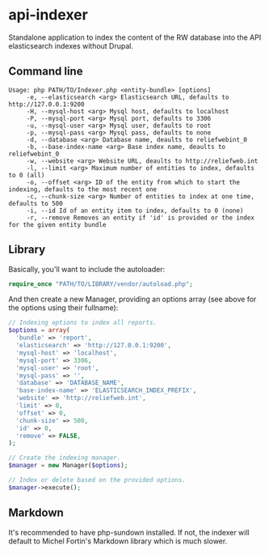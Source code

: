 api-indexer
===========

Standalone application to index the content of the RW database into the API elasticsearch indexes without Drupal.

Command line
------------

```
Usage: php PATH/TO/Indexer.php <entity-bundle> [options]
     -e, --elasticsearch <arg> Elasticsearch URL, defaults to http://127.0.0.1:9200
     -H, --mysql-host <arg> Mysql host, defaults to localhost
     -P, --mysql-port <arg> Mysql port, defaults to 3306
     -u, --mysql-user <arg> Mysql user, defaults to root
     -p, --mysql-pass <arg> Mysql pass, defaults to none
     -d, --database <arg> Database name, deaults to reliefwebint_0
     -b, --base-index-name <arg> Base index name, deaults to reliefwebint_0
     -w, --website <arg> Website URL, deaults to http://reliefweb.int
     -l, --limit <arg> Maximum number of entities to index, defaults to 0 (all)
     -o, --offset <arg> ID of the entity from which to start the indexing, defaults to the most recent one
     -c, --chunk-size <arg> Number of entities to index at one time, defaults to 500
     -i, --id Id of an entity item to index, defaults to 0 (none)
     -r, --remove Removes an entity if 'id' is provided or the index for the given entity bundle
```

Library
-------

Basically, you'll want to include the autoloader:

```php
require_once "PATH/TO/LIBRARY/vendor/autoload.php";
```

And then create a new Manager, providing an options array (see above for the options using their fullname):

```php
// Indexing options to index all reports.
$options = array(
  'bundle' => 'report',
  'elasticsearch' => 'http://127.0.0.1:9200',
  'mysql-host' => 'localhost',
  'mysql-port' => 3306,
  'mysql-user' => 'root',
  'mysql-pass' => '',
  'database' => 'DATABASE_NAME',
  'base-index-name' => 'ELASTICSEARCH_INDEX_PREFIX',
  'website' => 'http://reliefweb.int',
  'limit' => 0,
  'offset' => 0,
  'chunk-size' => 500,
  'id' => 0,
  'remove' => FALSE,
);

// Create the indexing manager.
$manager = new Manager($options);

// Index or delete based on the provided options.
$manager->execute();
```

Markdown
--------

It's recommended to have php-sundown installed. If not, the indexer will default to Michel Fortin's Markdown library which is much slower.
